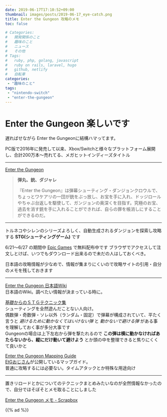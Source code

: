 ```yaml
---
date: 2019-06-17T17:10:52+09:00
thumbnail: images/posts/2019-06-17_eye-catch.png
title: Enter the Gungeon 攻略のメモ
toc: false

# Categories:
#   開発関係のこと
#   趣味のこと
#   ニュース
#   その他
# Tags:
#   ruby, php, golang, javascript
#   ruby on rails, laravel, hugo
#   github, netlify
#   自転車
categories:
 - "趣味のこと"
tags:
 - "nintendo-switch"
 - "enter-the-gungeon"
---
```


# Enter the Gungeon 楽しいです
遅ればせながら Enter the Gungeonに結構ハマってます。

PC版で2016年に発売して以来、Xbox/Switchと様々なプラットフォーム展開し、合計200万本～売れてる、メガヒットインディーズタイトル

* * *
[Enter the Gungeon](https://www.epicgames.com/store/ja/product/enter-the-gungeon/home)

> __弾丸、銃、ダジャレ__
>
>『Enter the Gungeon』は弾幕シューティング・ダンジョンクロウルで、ちょっとワケアリの一団が銃をぶっ放し、お宝を手に入れ、ドッジロールやちゃぶ台返しを駆使して、ガンジョンの奥深くを目指す。究極のお宝、過去を消す銃を手に入れることができれば、自らの罪を帳消しにすることができるのだ。

* * *
トルネコやシレンのシリーズよろしく、自動生成されるダンジョンを探索し攻略する __STG(シューティングゲーム)__ です

6/21～6/27 の期間中 [Epic Games](https://www.epicgames.com/store/ja/product/enter-the-gungeon/home) で無料配布中です
ブラウザでアクセスして注文しとけば、いつでもダウンロード出来るので未だの人はしておくべき。

日本語の攻略情報が少なめで、情報が集まりにくいので攻略サイトの引用・自分のメモを残しておきます

* * *

[Enter the Gungeon 日本語Wiki](https://wikiwiki.jp/etgjpwiki/)  
日本語のWiki。調べたい情報が決まっている時に。

[基礎からのＳＴＧテクニック集](http://yudoudan.web.fc2.com/teknick.html)  
シューティングを全然遊んだことない人向け。  
偶数弾・奇数弾・ソレ以外（ランダム・固定）で弾幕が構成されていて、平たく言うと _避けるために動かなくてはいけない弾_ と _動かないで避ける弾_ がある事を理解しておく事が多分大事です  
Gungeonの場合は上下左右から弾を撃たれるので __この弾は横に動かなければあたらないから、縦にだけ動いて避けよう__ とか頭の中を整理できると焦りにくくて良いかと

[Enter the Gungeon Mapping Guide](https://drive.google.com/file/d/1aAe58BDj6m64rjiVtdcZXBd30BQOiSA5/view)  
[EtGおじさん](https://drive.google.com/file/d/1aAe58BDj6m64rjiVtdcZXBd30BQOiSA5/view)が公開しているマップガイド。  
普通に攻略するには必要ない。タイムアタックとか特殊な用途向け

* * *

置きリロードとかについてのテクニックまとめみたいなのが全然情報なかったので、自分でほそぼそとメモ取ることにしました

[Enter the Gungeon メモ - Scrapbox](https://scrapbox.io/gungeon-memo/)

{{% ad %}}